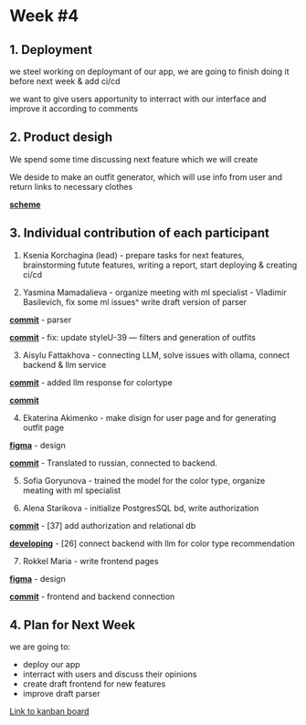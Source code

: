 # Week #4


## 1. Deployment

we steel working on deploymant of our app, we are going to finish doing it before next week & add ci/cd 

we want to give users apportunity to interract with our interface and improve it according to comments

## 2. Product desigh

We spend some time discussing next feature which we will create

We deside to make an outfit generator, which will use info from user and return links to necessary clothes

 **[scheme](https://drive.google.com/file/d/18zx3yvtUc9hTXdCOx2r6MMmRYbQ_embg/view?usp=sharing)**

## 3. Individual contribution of each participant

1) Ksenia Korchagina (lead) - prepare tasks for next features, brainstorming futute features, writing a report, start deploying & creating ci/cd

2) Yasmina Mamadalieva - organize meeting with ml specialist - Vladimir Basilevich, fix some ml issues^ write draft version of parser

 **[commit](https://github.com/IU-Capstone-Project-2025/styleU/commit/cac282025c08080209d4d595c6c3c09fa5e8c1a8)** - parser

 **[commit](https://github.com/IU-Capstone-Project-2025/styleU/commit/246a563c585445c1adedbdd2fa88fdb9e5ce4698)** - fix: update styleU-39 — filters and generation of outfits

3) Aisylu Fattakhova - connecting LLM, solve issues with ollama, connect backend & llm service

 **[commit](https://github.com/IU-Capstone-Project-2025/styleU/commit/1a99d9e94f5abc70f772d04b92e67679e744530d)** - added llm response for colortype

 **[commit](https://github.com/IU-Capstone-Project-2025/styleU/commit/827d7baf62bdaea3d62e024369db437b06c02e17)**


4) Ekaterina Akimenko - make disign for user page and for generating outfit page

**[figma](https://www.figma.com/design/VHOnHId7DlFbgjnn46NGUW/StyleU?node-id=264-642&p=f&t=gCvHPYU3fUZRpDAT-0)** - design

**[commit](https://github.com/IU-Capstone-Project-2025/styleU/commit/ae3ef863de35d46910b9982c421f3c6cde5a317f)** - Translated to russian, connected to backend.


5) Sofia Goryunova - trained the model for the color type, organize meating with ml specialist


6) Alena Starikova - initialize PostgresSQL bd, write authorization

**[commit](https://github.com/IU-Capstone-Project-2025/styleU/commit/98fcc62d43df1f53b87f6632c5a62e605d748f8f)** - [37] add authorization and relational db

**[developing](https://github.com/IU-Capstone-Project-2025/styleU/commit/08b2da6a17d393e2e5cae62178fc1317ffc2ce40)** - [26] connect backend with llm for color type recommendation

7) Rokkel Maria - write frontend pages

**[figma](https://www.figma.com/design/VHOnHId7DlFbgjnn46NGUW/StyleU?node-id=264-642&p=f&t=gCvHPYU3fUZRpDAT-0)** - design

**[commit](https://github.com/IU-Capstone-Project-2025/styleU/commit/97dbfcda1c782f66055bc037ad6ced3fce505f53)** - frontend and backend connection

## 4. Plan for Next Week

we are going to:
-  deploy our app
- interract with users and discuss their opinions
- create draft frontend for new features
- improve draft parser

[Link to kanban board](https://s5-project-summer-2025.teamly.ru/space/45e22f1e-f31f-4207-96f3-dd8a18b314b8/database/f226fd43-ad24-45a2-ac21-8f5c7684f4c6)
